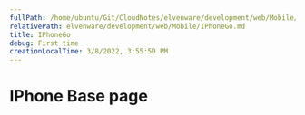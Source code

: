 ```yaml
---
fullPath: /home/ubuntu/Git/CloudNotes/elvenware/development/web/Mobile/IPhoneGo.md
relativePath: elvenware/development/web/Mobile/IPhoneGo.md
title: IPhoneGo
debug: First time
creationLocalTime: 3/8/2022, 3:55:50 PM
---
```


<!-- toc -->
<!-- tocstop -->

IPhone Base page
================
